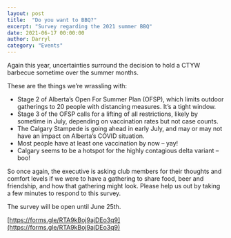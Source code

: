 ```yaml
---
layout: post
title:  "Do you want to BBQ?"
excerpt: "Survey regarding the 2021 summer BBQ"
date: 2021-06-17 00:00:00
author: Darryl
category: "Events"
---
```


Again this year, uncertainties surround the decision to hold a CTYW barbecue sometime over the summer months.

These are the things we’re wrassling with:

  - Stage 2 of Alberta’s Open For Summer Plan (OFSP), which limits outdoor gatherings to 20 people with distancing measures. It’s a tight window.
  - Stage 3 of the OFSP calls for a lifting of all restrictions, likely by sometime in July, depending on vaccination rates but not case counts.
  - The Calgary Stampede is going ahead in early July, and may or may not have an impact on Alberta’s COVID situation.
  - Most people have at least one vaccination by now – yay!
  - Calgary seems to be a hotspot for the highly contagious delta variant – boo!

So once again, the executive is asking club members for their thoughts and comfort levels if we were to have a gathering to share food, beer and friendship, and how that gathering might look. Please help us out by taking a few minutes to respond to this survey.

The survey will be open until June 25th.

[https://forms.gle/RTA9kBoj9ajDEo3q9](https://forms.gle/RTA9kBoj9ajDEo3q9)
